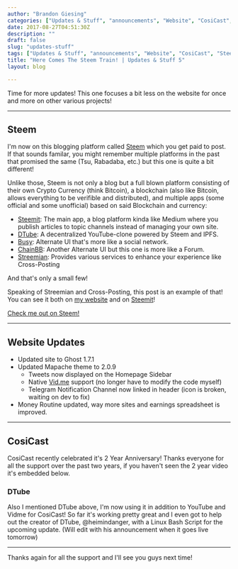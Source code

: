 ```yaml
---
author: "Brandon Giesing"
categories: ["Updates & Stuff", "announcements", "Website", "CosiCast", "Steem"]
date: 2017-08-27T04:51:30Z
description: ""
draft: false
slug: "updates-stuff"
tags: ["Updates & Stuff", "announcements", "Website", "CosiCast", "Steem"]
title: "Here Comes The Steem Train! | Updates & Stuff 5"
layout: blog

---
```


Time for more updates! This one focuses a bit less on the website for once and
more on other various projects!

--------------------------------------------------------------------------------

## Steem

I'm now on this blogging platform called [Steem][steem] which you get paid to
post. If that sounds familar, you might remember multiple platforms in the past
that promised the same (Tsu, Rabadaba, etc.) but this one is quite a bit
different!

Unlike those, Steem is not only a blog but a full blown platform consisting of
their own Crypto Currency (think Bitcoin), a blockchain (also like Bitcoin,
allows everything to be verifible and distributed), and multiple apps (some
official and some unofficial) based on said Blockchain and currency:

* [Steemit][steemit]: The main app, a blog platform kinda like Medium where you
  publish articles to topic channels instead of managing your own site.
* [DTube][dtube]: A decentralized YouTube-clone powered by Steem and IPFS.
* [Busy][busy]: Alternate UI that's more like a social network.
* [ChainBB][chainbb]: Another Alternate UI but this one is more like a Forum.
* [Streemian][streemian]: Provides various services to enhance your experience
  like Cross-Posting

And that's only a small few!

Speaking of Streemian and Cross-Posting, this post is an example of that! You
can see it both on [my website][my-website] and on [Steemit][steemit-post]!

[Check me out on Steem!][blog]

--------------------------------------------------------------------------------

## Website Updates

* Updated site to Ghost 1.7.1
* Updated Mapache theme to 2.0.9
  * Tweets now displayed on the Homepage Sidebar
  * Native [Vid.me][vidme] support (no longer have to modify the code myself)
  * Telegram Notification Channel now linked in header (icon is broken, waiting
    on dev to fix)
* Money Routine updated, way more sites and earnings spreadsheet is improved.

--------------------------------------------------------------------------------

## CosiCast

CosiCast recently celebrated it's 2 Year Anniversary! Thanks everyone for all
the support over the past two years, if you haven't seen the 2 year video it's
embedded below.

### DTube

Also I mentioned DTube above, I'm now using it in addition to YouTube and Vidme
for CosiCast! So far it's working pretty great and I even got to help out the
creator of DTube, @heimindanger, with a Linux Bash Script for the upcoming
update. (Will edit with his announcement when it goes live tomorrow)

--------------------------------------------------------------------------------

Thanks again for all the support and I'll see you guys next time!

[steem]: https://steem.io
[steemit]: https://steemit.com
[dtube]: https://dtube.video
[busy]: https://busy.org
[chainbb]: https://beta.chainbb.com
[streemian]: https://streemian.com
[my-website]: https://brandongiesing.com/2017/08/27/updates-stuff
[steemit-post]: https://steemit.com/life/@brandongiesing/here-comes-the-steem-train-or-updates-and-stuff-5
[blog]: https://steemit.com/@brandongiesing
[vidme]: http://vid.me
